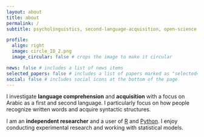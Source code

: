 ```yaml
---
layout: about
title: about
permalink: /
subtitle: psycholinguistics, second-language-acquisition, open-science

profile:
  align: right
  image: circle_ID_2.png
  image_circular: false # crops the image to make it circular

news: false # includes a list of news items
selected_papers: false # includes a list of papers marked as "selected={true}"
social: false # includes social icons at the bottom of the page
---
```


I investigate **language comprehension** and **acquisition** with a focus on Arabic as a first and second language. I particularly focus on how people recognize written words and acquire syntactic structures.

I am an **independent researcher** and a user of <a href="https://www.r-project.org/">R</a> and <a href="https://www.python.org/">Python</a>. I enjoy conducting experimental research and working with statistical models.
